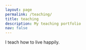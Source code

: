 ```yaml
---
layout: page
permalink: /teaching/
title: teaching
description: My teaching portfolio
nav: false
---
```


I teach how to live happily.
